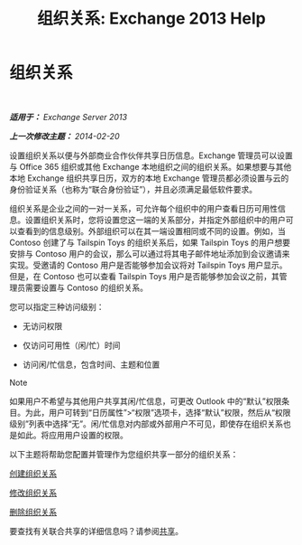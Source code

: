 ﻿---
title: '组织关系: Exchange 2013 Help'
TOCTitle: 组织关系
ms:assetid: 4c48db61-3370-462b-a3f8-2a6311c6e4ee
ms:mtpsurl: https://technet.microsoft.com/zh-cn/library/JJ657445(v=EXCHG.150)
ms:contentKeyID: 50490488
ms.date: 01/11/2018
mtps_version: v=EXCHG.150
ms.translationtype: HT
---

# 组织关系

 

_**适用于：** Exchange Server 2013_

_**上一次修改主题：** 2014-02-20_

设置组织关系以便与外部商业合作伙伴共享日历信息。Exchange 管理员可以设置与 Office 365 组织或其他 Exchange 本地组织之间的组织关系。如果想要与其他本地 Exchange 组织共享日历，双方的本地 Exchange 管理员都必须设置与云的身份验证关系（也称为“联合身份验证”），并且必须满足最低软件要求。

组织关系是企业之间的一对一关系，可允许每个组织中的用户查看日历可用性信息。设置组织关系时，您将设置您这一端的关系部分，并指定外部组织中的用户可以查看到的信息级别。外部组织可以在其一端设置相同或不同的设置。例如，当 Contoso 创建了与 Tailspin Toys 的组织关系后，如果 Tailspin Toys 的用户想要安排与 Contoso 用户的会议，那么可以通过将其电子邮件地址添加到会议邀请来实现。受邀请的 Contoso 用户是否能够参加会议将对 Tailspin Toys 用户显示。但是，在 Contoso 也可以查看 Tailspin Toys 用户是否能够参加会议之前，其管理员需要设置与 Contoso 的组织关系。

您可以指定三种访问级别：

  - 无访问权限

  - 仅访问可用性（闲/忙）时间

  - 访问闲/忙信息，包含时间、主题和位置

> [!NOTE]  
> 如果用户不希望与其他用户共享其闲/忙信息，可更改 Outlook 中的“默认”权限条目。为此，用户可转到“日历属性”&gt;“权限”选项卡，选择“默认”权限，然后从“权限级别”列表中选择“无”。闲/忙信息对内部或外部用户不可见，即使存在组织关系也是如此。将应用用户设置的权限。


以下主题将帮助您配置并管理作为您组织共享一部分的组织关系：

[创建组织关系](create-an-organization-relationship-exchange-2013-help.md)

[修改组织关系](modify-an-organization-relationship-exchange-2013-help.md)

[删除组织关系](remove-an-organization-relationship-exchange-2013-help.md)

要查找有关联合共享的详细信息吗？请参阅[共享](sharing-exchange-2013-help.md)。

